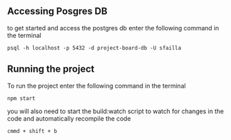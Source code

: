 ## Accessing Posgres DB

to get started and access the postgres db enter the following command in the terminal

```shell
psql -h localhost -p 5432 -d project-board-db -U sfailla
```

## Running the project

To run the project enter the following command in the terminal

```shell
npm start
```

you will also need to start the build:watch script to watch for changes in the code and automatically recompile the code

```shell
cmmd + shift + b
```
